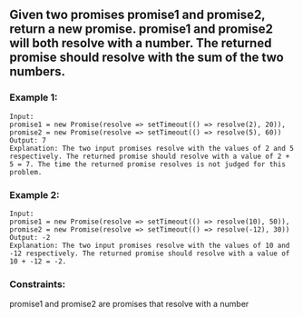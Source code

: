## Given two promises promise1 and promise2, return a new promise. promise1 and promise2 will both resolve with a number. The returned promise should resolve with the sum of the two numbers.

### Example 1:

```
Input:
promise1 = new Promise(resolve => setTimeout(() => resolve(2), 20)),
promise2 = new Promise(resolve => setTimeout(() => resolve(5), 60))
Output: 7
Explanation: The two input promises resolve with the values of 2 and 5 respectively. The returned promise should resolve with a value of 2 + 5 = 7. The time the returned promise resolves is not judged for this problem.

```

### Example 2:

```
Input:
promise1 = new Promise(resolve => setTimeout(() => resolve(10), 50)),
promise2 = new Promise(resolve => setTimeout(() => resolve(-12), 30))
Output: -2
Explanation: The two input promises resolve with the values of 10 and -12 respectively. The returned promise should resolve with a value of 10 + -12 = -2.

```

### Constraints:

promise1 and promise2 are promises that resolve with a number

